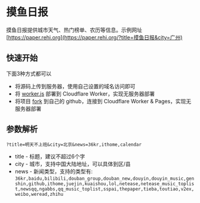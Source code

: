 # 摸鱼日报

摸鱼日报提供城市天气、热门榜单、农历等信息。示例网址 [https://paper.rehi.org](https://paper.rehi.org/?title=摸鱼日报&city=广州)

## 快速开始

下面3种方式都可以

- 将源码上传到服务器，使用自己设置的域名访问即可
- 将 [worker.js](./worker.js) 部署到 Cloudflare Worker，实现无服务器部署
- 将项目 [fork](https://github.com/rehiy/daily-paper/fork) 到自己的 github，连接到 Cloudflare Worker & Pages，实现无服务器部署

## 参数解析

`?title=明天不上班&city=北京&news=36kr,ithome,calendar`

- title - 标题，建议不超过6个字
- city - 城市，支持中国大陆地址，可以具体到区/县
- news - 新闻类型，支持的类型有: `36kr,baidu,bilibili,douban_group,douban_new,douyin,douyin_music,genshin,github,ithome,juejin,kuaishou,lol,netease,netease_music_toplist,newsqq,ngabbs,qq_music_toplist,sspai,thepaper,tieba,toutiao,v2ex,weibo,weread,zhihu`
